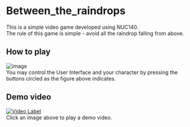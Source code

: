 # Between_the_raindrops
This is a simple video game developed using NUC140.  
The rule of this game is simple - avoid all the raindrop falling from above.    

## How to play  
![image](https://user-images.githubusercontent.com/107454155/224205943-ce24c950-d69d-4e05-a193-9d0a1fa07c05.png)  
You may control the User Interface and your character by pressing the buttons circled as the figure above indicates.    

## Demo video  
[![Video Label](http://img.youtube.com/vi/7Oj7tbJ0so0/0.jpg)](https://youtu.be/7Oj7tbJ0so0)  
Click an image above to play a demo video.    
